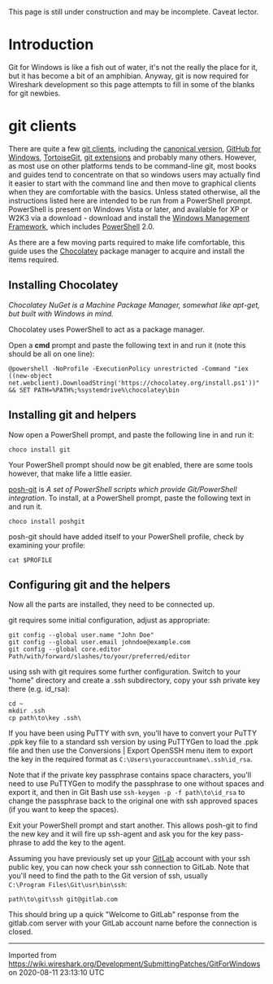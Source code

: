 This page is still under construction and may be incomplete. Caveat lector.

# Introduction

Git for Windows is like a fish out of water, it's not the really the place for it, but it has become a bit of an amphibian. Anyway, git is now required for Wireshark development so this page attempts to fill in some of the blanks for git newbies.

# git clients

There are quite a few [git clients](https://git.wiki.kernel.org/index.php/InterfacesFrontendsAndTools), including the [canonical version](http://git-scm.com/download/win), [GitHub for Windows](http://windows.github.com/), [TortoiseGit](http://code.google.com/p/tortoisegit/), [git extensions](http://sourceforge.net/projects/gitextensions/) and probably many others. However, as most use on other platforms tends to be command-line git, most books and guides tend to concentrate on that so windows users may actually find it easier to start with the command line and then move to graphical clients when they are comfortable with the basics. Unless stated otherwise, all the instructions listed here are intended to be run from a PowerShell prompt. PowerShell is present on Windows Vista or later, and available for XP or W2K3 via a download - download and install the [Windows Management Framework](http://support.microsoft.com/kb/968929), which includes [PowerShell](/PowerShell) 2.0.

As there are a few moving parts required to make life comfortable, this guide uses the [Chocolatey](http://chocolatey.org/) package manager to acquire and install the items required.

## Installing Chocolatey

*Chocolatey NuGet is a Machine Package Manager, somewhat like apt-get, but built with Windows in mind.*

Chocolatey uses PowerShell to act as a package manager.

Open a **<span class="u">cmd</span>** prompt and paste the following text in and run it (note this should be all on one line):

    @powershell -NoProfile -ExecutionPolicy unrestricted -Command "iex ((new-object net.webclient).DownloadString('https://chocolatey.org/install.ps1'))" && SET PATH=%PATH%;%systemdrive%\chocolatey\bin

## Installing git and helpers

Now open a PowerShell prompt, and paste the following line in and run it:

    choco install git

Your PowerShell prompt should now be git enabled, there are some tools however, that make life a little easier.

[posh-git](https://github.com/dahlbyk/posh-git) is *A set of PowerShell scripts which provide Git/PowerShell integration*. To install, at a PowerShell prompt, paste the following text in and run it.

    choco install poshgit

posh-git should have added itself to your PowerShell profile, check by examining your profile:

    cat $PROFILE

## Configuring git and the helpers

Now all the parts are installed, they need to be connected up.

git requires some initial configuration, adjust as appropriate:

    git config --global user.name "John Doe"
    git config --global user.email johndoe@example.com
    git config --global core.editor Path/with/forward/slashes/to/your/preferred/editor

using ssh with git requires some further configuration. Switch to your "home" directory and create a .ssh subdirectory, copy your ssh private key there (e.g. id\_rsa):

    cd ~
    mkdir .ssh
    cp path\to\key .ssh\

If you have been using PuTTY with svn, you'll have to convert your PuTTY .ppk key file to a standard ssh version by using PuTTYGen to load the .ppk file and then use the Conversions | Export OpenSSH menu item to export the key in the required format as `C:\Users\youraccountname\.ssh\id_rsa`.

Note that if the private key passphrase contains space characters, you'll need to use PuTTYGen to modify the passphrase to one without spaces and export it, and then in Git Bash use `ssh-keygen -p -f path\to\id_rsa` to change the passphrase back to the original one with ssh approved spaces (if you want to keep the spaces).

Exit your PowerShell prompt and start another. This allows posh-git to find the new key and it will fire up ssh-agent and ask you for the key pass-phrase to add the key to the agent.

Assuming you have previously set up your [GitLab](https://gitlab.com/wireshark/wireshark) account with your ssh public key, you can now check your ssh connection to GitLab. Note that you'll need to find the path to the Git version of ssh, usually `C:\Program Files\Git\usr\bin\ssh`:

    path\to\git\ssh git@gitlab.com

This should bring up a quick "Welcome to GitLab" response from the gitlab.com server with your GitLab account name before the connection is closed.

---

Imported from https://wiki.wireshark.org/Development/SubmittingPatches/GitForWindows on 2020-08-11 23:13:10 UTC
